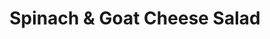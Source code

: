 ---
title: "Spinach & Goat Cheese Salad"
description: "Fresh spinach, mushrooms, red onions & diced tomatoes mixed in a balsamic vinaigrette then topped with pickled beets, pumpkin seeds & goat cheese"
price_s: ""
price_l: "11.50"
price_lg: ""
weight: "5"
---